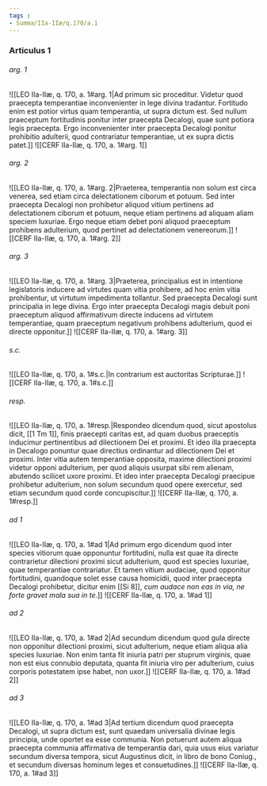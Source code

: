 ```yaml
---
tags : 
- Summa/IIa-IIæ/q.170/a.1
---
```


### Articulus 1

###### arg. 1
![[LEO IIa-IIæ, q. 170, a. 1#arg. 1|Ad primum sic proceditur. Videtur quod praecepta temperantiae inconvenienter in lege divina tradantur. Fortitudo enim est potior virtus quam temperantia, ut supra dictum est. Sed nullum praeceptum fortitudinis ponitur inter praecepta Decalogi, quae sunt potiora legis praecepta. Ergo inconvenienter inter praecepta Decalogi ponitur prohibitio adulterii, quod contrariatur temperantiae, ut ex supra dictis patet.]]
![[CERF IIa-IIæ, q. 170, a. 1#arg. 1]]

###### arg. 2
![[LEO IIa-IIæ, q. 170, a. 1#arg. 2|Praeterea, temperantia non solum est circa venerea, sed etiam circa delectationem ciborum et potuum. Sed inter praecepta Decalogi non prohibetur aliquod vitium pertinens ad delectationem ciborum et potuum, neque etiam pertinens ad aliquam aliam speciem luxuriae. Ergo neque etiam debet poni aliquod praeceptum prohibens adulterium, quod pertinet ad delectationem venereorum.]]
![[CERF IIa-IIæ, q. 170, a. 1#arg. 2]]

###### arg. 3
![[LEO IIa-IIæ, q. 170, a. 1#arg. 3|Praeterea, principalius est in intentione legislatoris inducere ad virtutes quam vitia prohibere, ad hoc enim vitia prohibentur, ut virtutum impedimenta tollantur. Sed praecepta Decalogi sunt principalia in lege divina. Ergo inter praecepta Decalogi magis debuit poni praeceptum aliquod affirmativum directe inducens ad virtutem temperantiae, quam praeceptum negativum prohibens adulterium, quod ei directe opponitur.]]
![[CERF IIa-IIæ, q. 170, a. 1#arg. 3]]

###### s.c.
![[LEO IIa-IIæ, q. 170, a. 1#s.c.|In contrarium est auctoritas Scripturae.]]
![[CERF IIa-IIæ, q. 170, a. 1#s.c.]]

###### resp.
![[LEO IIa-IIæ, q. 170, a. 1#resp.|Respondeo dicendum quod, sicut apostolus dicit, [[1 Tm 1]], finis praecepti caritas est, ad quam duobus praeceptis inducimur pertinentibus ad dilectionem Dei et proximi. Et ideo illa praecepta in Decalogo ponuntur quae directius ordinantur ad dilectionem Dei et proximi. Inter vitia autem temperantiae opposita, maxime dilectioni proximi videtur opponi adulterium, per quod aliquis usurpat sibi rem alienam, abutendo scilicet uxore proximi. Et ideo inter praecepta Decalogi praecipue prohibetur adulterium, non solum secundum quod opere exercetur, sed etiam secundum quod corde concupiscitur.]]
![[CERF IIa-IIæ, q. 170, a. 1#resp.]]

###### ad 1
![[LEO IIa-IIæ, q. 170, a. 1#ad 1|Ad primum ergo dicendum quod inter species vitiorum quae opponuntur fortitudini, nulla est quae ita directe contrarietur dilectioni proximi sicut adulterium, quod est species luxuriae, quae temperantiae contrariatur. Et tamen vitium audaciae, quod opponitur fortitudini, quandoque solet esse causa homicidii, quod inter praecepta Decalogi prohibetur, dicitur enim [[Si 8]], *cum audace non eas in via, ne forte gravet mala sua in te*.]]
![[CERF IIa-IIæ, q. 170, a. 1#ad 1]]

###### ad 2
![[LEO IIa-IIæ, q. 170, a. 1#ad 2|Ad secundum dicendum quod gula directe non opponitur dilectioni proximi, sicut adulterium, neque etiam aliqua alia species luxuriae. Non enim tanta fit iniuria patri per stuprum virginis, quae non est eius connubio deputata, quanta fit iniuria viro per adulterium, cuius corporis potestatem ipse habet, non uxor.]]
![[CERF IIa-IIæ, q. 170, a. 1#ad 2]]

###### ad 3
![[LEO IIa-IIæ, q. 170, a. 1#ad 3|Ad tertium dicendum quod praecepta Decalogi, ut supra dictum est, sunt quaedam universalia divinae legis principia, unde oportet ea esse communia. Non potuerunt autem aliqua praecepta communia affirmativa de temperantia dari, quia usus eius variatur secundum diversa tempora, sicut Augustinus dicit, in libro de bono Coniug., et secundum diversas hominum leges et consuetudines.]]
![[CERF IIa-IIæ, q. 170, a. 1#ad 3]]

